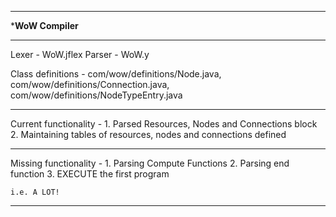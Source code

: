 *************************************
*************WoW Compiler************
*************************************
Lexer - WoW.jflex
Parser - WoW.y

Class definitions - com/wow/definitions/Node.java, com/wow/definitions/Connection.java, com/wow/definitions/NodeTypeEntry.java
*************************************
Current functionality - 
	1.	Parsed Resources, Nodes and Connections block
	2. 	Maintaining tables of resources, nodes and connections defined
*************************************
Missing functionality - 
	1. Parsing Compute Functions
	2. Parsing end function
	3. EXECUTE the first program

	i.e. A LOT!
*************************************